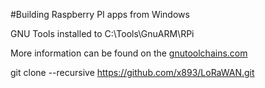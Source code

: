 #Building Raspberry PI apps from Windows

GNU Tools installed to C:\Tools\GnuARM\RPi

More information can be found on the [gnutoolchains.com](http://gnutoolchains.com/raspberry/tutorial/)

git clone --recursive https://github.com/x893/LoRaWAN.git

